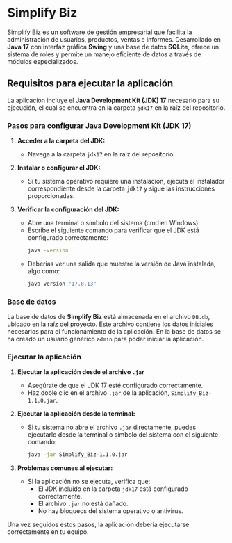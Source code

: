 # Simplify Biz

Simplify Biz es un software de gestión empresarial que facilita la administración de usuarios, productos, ventas e informes. Desarrollado en **Java 17** con interfaz gráfica **Swing** y una base de datos **SQLite**, ofrece un sistema de roles y permite un manejo eficiente de datos a través de módulos especializados.

## Requisitos para ejecutar la aplicación

La aplicación incluye el **Java Development Kit (JDK) 17** necesario para su ejecución, el cual se encuentra en la carpeta `jdk17` en la raíz del repositorio.

### Pasos para configurar Java Development Kit (JDK 17)

1. **Acceder a la carpeta del JDK:**
   - Navega a la carpeta `jdk17` en la raíz del repositorio.

2. **Instalar o configurar el JDK:**
   - Si tu sistema operativo requiere una instalación, ejecuta el instalador correspondiente desde la carpeta `jdk17` y sigue las instrucciones proporcionadas.

3. **Verificar la configuración del JDK:**
   - Abre una terminal o símbolo del sistema (cmd en Windows).
   - Escribe el siguiente comando para verificar que el JDK está configurado correctamente:
     ```bash
     java -version
     ```
   - Deberías ver una salida que muestre la versión de Java instalada, algo como:
     ```bash
     java version "17.0.13"
     ```

### Base de datos

La base de datos de **Simplify Biz** está almacenada en el archivo `DB.db`, ubicado en la raíz del proyecto. Este archivo contiene los datos iniciales necesarios para el funcionamiento de la aplicación. En la base de datos se ha creado un usuario genérico `admin` para poder iniciar la aplicación.

### Ejecutar la aplicación

1. **Ejecutar la aplicación desde el archivo `.jar`**
   - Asegúrate de que el JDK 17 esté configurado correctamente.
   - Haz doble clic en el archivo `.jar` de la aplicación, `Simplify_Biz-1.1.0.jar`.

2. **Ejecutar la aplicación desde la terminal:**
   - Si tu sistema no abre el archivo `.jar` directamente, puedes ejecutarlo desde la terminal o símbolo del sistema con el siguiente comando:
     ```bash
     java -jar Simplify_Biz-1.1.0.jar
     ```

3. **Problemas comunes al ejecutar:**
   - Si la aplicación no se ejecuta, verifica que:
     - El JDK incluido en la carpeta `jdk17` está configurado correctamente.
     - El archivo `.jar` no está dañado.
     - No hay bloqueos del sistema operativo o antivirus.

Una vez seguidos estos pasos, la aplicación debería ejecutarse correctamente en tu equipo.
